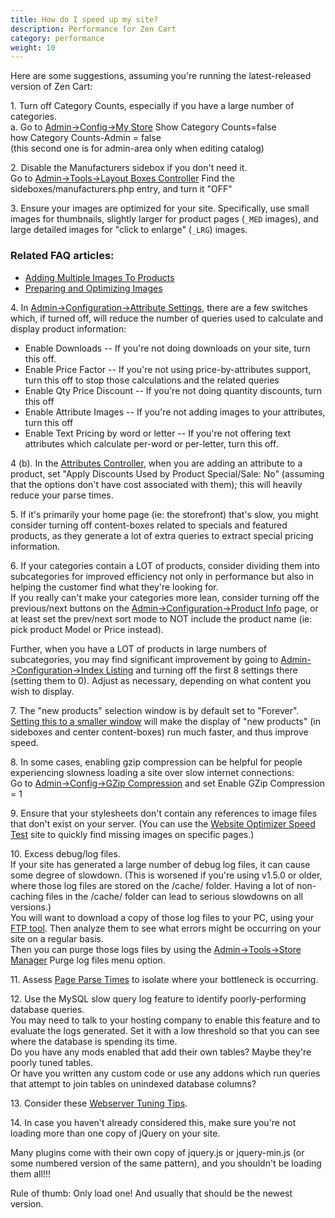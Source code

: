 ```yaml
---
title: How do I speed up my site? 
description: Performance for Zen Cart 
category: performance
weight: 10
---
```



Here are some suggestions, assuming you're running the latest-released version of Zen Cart:  

1\. Turn off Category Counts, especially if you have a large number of categories.  
a. Go to [Admin->Config->My Store](/user/admin_pages/configuration/configuration_mystore/) 
    Show Category Counts=false  
    how Category Counts-Admin = false  
(this second one is for admin-area only when editing catalog)  

2\. Disable the Manufacturers sidebox if you don't need it.  
Go to [Admin->Tools->Layout Boxes Controller](/user/admin_pages/tools/layout_boxes_controller/)
    Find the sideboxes/manufacturers.php entry, and turn it "OFF"  

3\. Ensure your images are optimized for your site.  Specifically, use small images for thumbnails, slightly larger for product pages (`_MED` images), and large detailed images for "click to enlarge" (`_LRG`) images.  

### Related FAQ articles:  
- [Adding Multiple Images To Products](/user/images/images_multiple/) 
- [Preparing and Optimizing Images](/user/images/images_howto) 

4\. In [Admin->Configuration->Attribute Settings](/user/admin_pages/configuration/configuration_attributesettings/), there are a few switches which, if turned off, will reduce the number of queries used to calculate and display product information:  

- Enable Downloads -- If you're not doing downloads on your site, turn this off.  
- Enable Price Factor -- If you're not using price-by-attributes support, turn this off to stop those calculations and the related queries  
- Enable Qty Price Discount -- If you're not doing quantity discounts, turn this off  
- Enable Attribute Images -- If you're not adding images to your attributes, turn this off  
- Enable Text Pricing by word or letter -- If you're not offering text attributes which calculate per-word or per-letter, turn this off.  

4 (b). In the [Attributes Controller](/user/admin_pages/catalog/attributes_controller/), when you are adding an attribute to a product, set "Apply Discounts Used by Product Special/Sale: No" (assuming that the options don't have cost associated with them); this will heavily reduce your parse times.  

5\. If it's primarily your home page (ie: the storefront) that's slow, you might consider turning off content-boxes related to specials and featured products, as they generate a lot of extra queries to extract special pricing information.  

6\. If your categories contain a LOT of products, consider dividing them into subcategories for improved efficiency not only in performance but also in helping the customer find what they're looking for.  
If you really can't make your categories more lean, consider turning off the previous/next buttons on the [Admin->Configuration->Product Info](/user/admin_pages/configuration/configuration_productinfo/) page, or at least set the prev/next sort mode to NOT include the product name (ie: pick product Model or Price instead).  

Further, when you have a LOT of products in large numbers of subcategories, you may find significant improvement by going to [Admin->Configuration->Index Listing](/user/admin_pages/configuration/configuration_indexlisting/) and turning off the first 8 settings there (setting them to 0). Adjust as necessary, depending on what content you wish to display.  

7\. The "new products" selection window is by default set to "Forever". [Setting this to a smaller window](/user/admin/admin_misc/#what-determines-if-a-product-is-new) will make the display of "new products" (in sideboxes and center content-boxes) run much faster, and thus improve speed.  

8\. In some cases, enabling gzip compression can be helpful for people experiencing slowness loading a site over slow internet connections:  
Go to [Admin->Config->GZip Compression](/user/admin_pages/configuration/configuration_gzipcompression/) and set Enable GZip Compression = 1  

9\. Ensure that your stylesheets don't contain any references to image files that don't exist on your server. (You can use the [Website Optimizer Speed Test](http://www.websiteoptimization.com/services/analyze/index.html) site to quickly find missing images on specific pages.)  

10\. Excess debug/log files.  
If your site has generated a large number of debug log files, it can cause some degree of slowdown. (This is worsened if you're using v1.5.0 or older, where those log files are stored on the /cache/ folder. Having a lot of non-caching files in the /cache/ folder can lead to serious slowdowns on all versions.)  
You will want to download a copy of those log files to your PC, using your [FTP tool](/user/first_steps/useful_tools/#ftp-tools). Then analyze them to see what errors might be occurring on your site on a regular basis.  
Then you can purge those logs files by using the [Admin->Tools->Store Manager](/user/admin_pages/tools/store_manager/) Purge log files menu option.  

11\. Assess [Page Parse Times](/user/performance/page_parse_times) to isolate where your bottleneck is occurring.  

12\. Use the MySQL slow query log feature to identify poorly-performing database queries.  
You may need to talk to your hosting company to enable this feature and to evaluate the logs generated. Set it with a low threshold so that you can see where the database is spending its time.  
Do you have any mods enabled that add their own tables? Maybe they're poorly tuned tables.  
Or have you written any custom code or use any addons which run queries that attempt to join tables on unindexed database columns?  

13\. Consider these [Webserver Tuning Tips](/user/performance/webserver_tuning).

14\. In case you haven't already considered this, make sure you're not loading more than one copy of jQuery on your site.  

Many plugins come with their own copy of jquery.js or jquery-min.js (or some numbered version of the same pattern), and you shouldn't be loading them all!!!  

Rule of thumb: Only load one! And usually that should be the newest version.</font>
